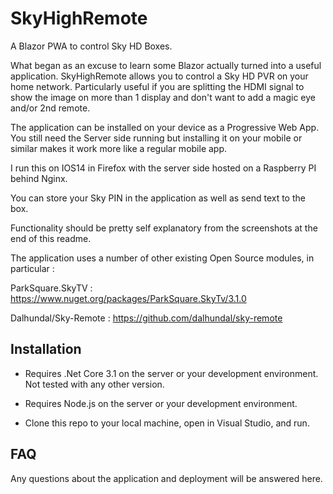 # SkyHighRemote
A Blazor PWA to control Sky HD Boxes.

What began as an excuse to learn some Blazor actually turned into a useful application. SkyHighRemote allows you to control a Sky HD PVR on your home network.  Particularly useful if you are splitting the HDMI signal to show the image on more than 1 display and don't want to add a magic eye and/or 2nd remote.

The application can be installed on your device as a Progressive Web App.  You still need the Server side running but installing it on your mobile or similar makes it work more like a regular mobile app.

I run this on IOS14 in Firefox with the server side hosted on a Raspberry PI behind Nginx.

You can store your Sky PIN in the application as well as send text to the box.

Functionality should be pretty self explanatory from the screenshots at the end of this readme.

The application uses a number of other existing Open Source modules, in particular :

<p>ParkSquare.SkyTV : <a href="https://www.nuget.org/packages/ParkSquare.SkyTv/3.1.0" target="_blank" alt="Parksquare.SkyTV">https://www.nuget.org/packages/ParkSquare.SkyTv/3.1.0</a></p>
<p>Dalhundal/Sky-Remote : <a href="https://github.com/dalhundal/sky-remote" target="_blank" alt="Dalhundal/Sky-Remote">https://github.com/dalhundal/sky-remote</a></p>

## Installation
- Requires .Net Core 3.1 on the server or your development environment.  Not tested with any other version.
- Requires Node.js on the server or your development environment.

- Clone this repo to your local machine, open in Visual Studio, and run.

## FAQ
Any questions about the application and deployment will be answered here.
